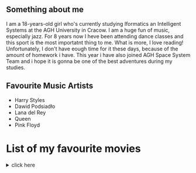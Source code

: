 ## Something about me 
I am a 18-years-old girl who's currently studying Iformatics an Intelligent Systems at the AGH University in Cracow. I am a huge fun of music, especially jazz. For 8 years now I heve been attending dance classes and this sport is the most importatnt thing to me. What is more, I love reading! Unfortunately, I don't have eough time for it these days, because of the amount of homework i have. This year i have also joined AGH Space System Team and i hope it is gonna be one of the best adventures during my studies.

## Favourite Music Artists
- Harry Styles
- Dawid Podsiadło
- Lana del Rey
- Queen 
- Pink Floyd

# List of my favourite movies
<details>
  <summary>click here</summary>
  - "The Shawshank Redemption" Frank Darabont
  - "Interstellar" 
  - "Forest Gump" Robert Zemeckis
  - "The Green Mile" Frank Darabont
  - "Schindler's list" Steven Spielberg
  
  
  ![](https://github.com/martynabaran/martynabaran.github.io/blob/main/zdjecie.jpg)
  

